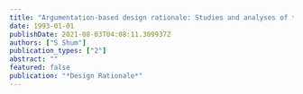```yaml
---
title: "Argumentation-based design rationale: Studies and analyses of the authoring process"
date: 1993-01-01
publishDate: 2021-08-03T04:08:11.309937Z
authors: ["S Shum"]
publication_types: ["2"]
abstract: ""
featured: false
publication: "*Design Rationale*"
---
```


